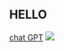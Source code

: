 ## HELLO
[chat GPT](https://chatgpt.com/c/68982180-76dc-8331-847c-cca2360a5f27)
<img src="(https://i.ibb.co/KcmsKjgb/image.png)">
